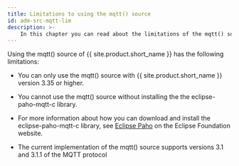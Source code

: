 ```yaml
---
title: Limitations to using the mqtt() source
id: adm-src-mqtt-lim
description: >-
	In this chapter you can read about the limitations of the mqtt() source in {{ site.product.short_name }}.
---
```


Using the mqtt() source of {{ site.product.short_name }} has the following limitations:

- You can only use the mqtt() source with {{ site.product.short_name }} version 3.35
    or higher.

- You cannot use the mqtt() source without installing the the
    eclipse-paho-mqtt-c library.

- For more information about how you can download and install the
    eclipse-paho-mqtt-c library, see [Eclipse
    Paho](https://www.eclipse.org/paho/index.php?page=clients/c/index.php)
    on the Eclipse Foundation website.

- The current implementation of the mqtt() source supports versions
    3.1 and 3.1.1 of the MQTT protocol
